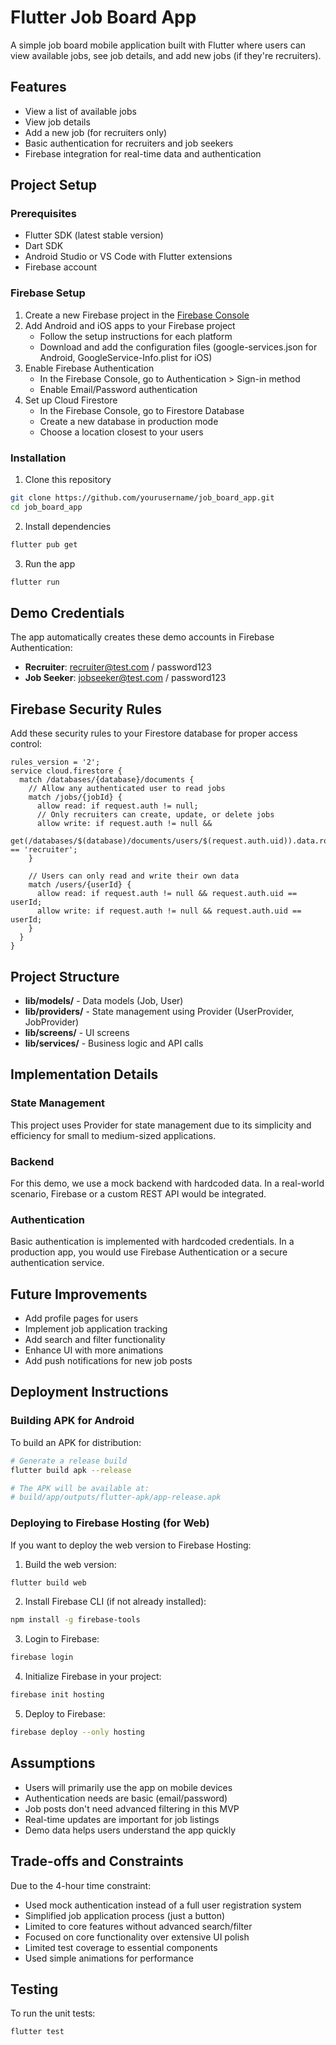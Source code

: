 # Flutter Job Board App

A simple job board mobile application built with Flutter where users can view available jobs, see job details, and add new jobs (if they're recruiters).

## Features

- View a list of available jobs
- View job details
- Add a new job (for recruiters only)
- Basic authentication for recruiters and job seekers
- Firebase integration for real-time data and authentication

## Project Setup

### Prerequisites

- Flutter SDK (latest stable version)
- Dart SDK
- Android Studio or VS Code with Flutter extensions
- Firebase account

### Firebase Setup

1. Create a new Firebase project in the [Firebase Console](https://console.firebase.google.com/)
2. Add Android and iOS apps to your Firebase project
    - Follow the setup instructions for each platform
    - Download and add the configuration files (google-services.json for Android, GoogleService-Info.plist for iOS)
3. Enable Firebase Authentication
    - In the Firebase Console, go to Authentication > Sign-in method
    - Enable Email/Password authentication
4. Set up Cloud Firestore
    - In the Firebase Console, go to Firestore Database
    - Create a new database in production mode
    - Choose a location closest to your users

### Installation

1. Clone this repository
```bash
git clone https://github.com/yourusername/job_board_app.git
cd job_board_app
```

2. Install dependencies
```bash
flutter pub get
```

3. Run the app
```bash
flutter run
```

## Demo Credentials

The app automatically creates these demo accounts in Firebase Authentication:

- **Recruiter**: recruiter@test.com / password123
- **Job Seeker**: jobseeker@test.com / password123

## Firebase Security Rules

Add these security rules to your Firestore database for proper access control:

```
rules_version = '2';
service cloud.firestore {
  match /databases/{database}/documents {
    // Allow any authenticated user to read jobs
    match /jobs/{jobId} {
      allow read: if request.auth != null;
      // Only recruiters can create, update, or delete jobs
      allow write: if request.auth != null && 
                     get(/databases/$(database)/documents/users/$(request.auth.uid)).data.role == 'recruiter';
    }
    
    // Users can only read and write their own data
    match /users/{userId} {
      allow read: if request.auth != null && request.auth.uid == userId;
      allow write: if request.auth != null && request.auth.uid == userId;
    }
  }
}
```

## Project Structure

- **lib/models/** - Data models (Job, User)
- **lib/providers/** - State management using Provider (UserProvider, JobProvider)
- **lib/screens/** - UI screens
- **lib/services/** - Business logic and API calls

## Implementation Details

### State Management

This project uses Provider for state management due to its simplicity and efficiency for small to medium-sized applications.

### Backend

For this demo, we use a mock backend with hardcoded data. In a real-world scenario, Firebase or a custom REST API would be integrated.

### Authentication

Basic authentication is implemented with hardcoded credentials. In a production app, you would use Firebase Authentication or a secure authentication service.

## Future Improvements

- Add profile pages for users
- Implement job application tracking
- Add search and filter functionality
- Enhance UI with more animations
- Add push notifications for new job posts

## Deployment Instructions

### Building APK for Android

To build an APK for distribution:

```bash
# Generate a release build
flutter build apk --release

# The APK will be available at:
# build/app/outputs/flutter-apk/app-release.apk
```

### Deploying to Firebase Hosting (for Web)

If you want to deploy the web version to Firebase Hosting:

1. Build the web version:
```bash
flutter build web
```

2. Install Firebase CLI (if not already installed):
```bash
npm install -g firebase-tools
```

3. Login to Firebase:
```bash
firebase login
```

4. Initialize Firebase in your project:
```bash
firebase init hosting
```

5. Deploy to Firebase:
```bash
firebase deploy --only hosting
```

## Assumptions

- Users will primarily use the app on mobile devices
- Authentication needs are basic (email/password)
- Job posts don't need advanced filtering in this MVP
- Real-time updates are important for job listings
- Demo data helps users understand the app quickly

## Trade-offs and Constraints

Due to the 4-hour time constraint:

- Used mock authentication instead of a full user registration system
- Simplified job application process (just a button)
- Limited to core features without advanced search/filter
- Focused on core functionality over extensive UI polish
- Limited test coverage to essential components
- Used simple animations for performance

## Testing

To run the unit tests:

```bash
flutter test
```
